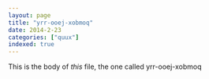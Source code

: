 ```yaml
---
layout: page
title: "yrr-ooej-xobmoq"
date: 2014-2-23
categories: ["quux"]
indexed: true
---
```

This is the body of _this_ file, the one called yrr-ooej-xobmoq
